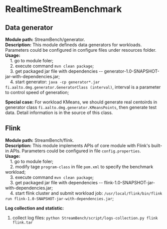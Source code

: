 # RealtimeStreamBenchmark

## Data generator
**Module path:** StreamBench/generator.  
**Description:** This module defineds data generators for workloads. Parameters could be configured in configure files under resources folder.  
**Usage:**  
&nbsp;&nbsp;&nbsp;&nbsp;1. go to module foler;  
&nbsp;&nbsp;&nbsp;&nbsp;2. execute command `mvn clean package`;  
&nbsp;&nbsp;&nbsp;&nbsp;3. get packaged jar file with dependencies -- generator-1.0-SNAPSHOT-jar-with-dependencies.jar;  
&nbsp;&nbsp;&nbsp;&nbsp;4. start generator: `java -cp generator*.jar fi.aalto.dmg.generator.GeneratorClass (interval)`, interval is a parameter to control speed of generation;  

**Special case:** For workload KMeans, we should generate real centoirds in generator class `fi.aalto.dmg.generator.KMeansPoints`, then generate test data. Detail information is in the source of this class.

## Flink
**Module path:** StreamBench/flink.  
**Description:** This module implements APIs of core module with Flink's built-in APIs. Parameters could be configured in file `config.properties`.  
**Usage:**  
&nbsp;&nbsp;&nbsp;&nbsp;1. go to module foler;  
&nbsp;&nbsp;&nbsp;&nbsp;2. modify tage `program-class` in file `pom.xml` to specify the benchmark workload;  
&nbsp;&nbsp;&nbsp;&nbsp;3. execute command `mvn clean package`;  
&nbsp;&nbsp;&nbsp;&nbsp;3. get packaged jar file with dependencies -- flink-1.0-SNAPSHOT-jar-with-dependencies.jar;  
&nbsp;&nbsp;&nbsp;&nbsp;4. start flink cluster and submit workload job: `/usr/local/flink/bin/flink run flink-1.0-SNAPSHOT-jar-with-dependencies.jar`;  

**Log collection and statistic:**
1. collect log files: `python StreamBench/script/logs-collection.py flink flink.tar`   

